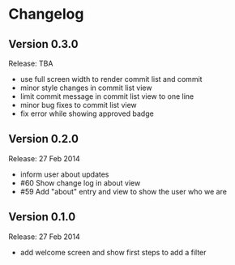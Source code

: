 Changelog
=========

Version 0.3.0
-------------

Release: TBA

* use full screen width to render commit list and commit
* minor style changes in commit list view
* limit commit message in commit list view to one line
* minor bug fixes to commit list view
* fix error while showing approved badge

Version 0.2.0
-------------

Release: 27 Feb 2014

* inform user about updates
* #60 Show change log in about view
* #59 Add "about" entry and view to show the user who we are

Version 0.1.0
-------------

Release: 27 Feb 2014

* add welcome screen and show first steps to add a filter

